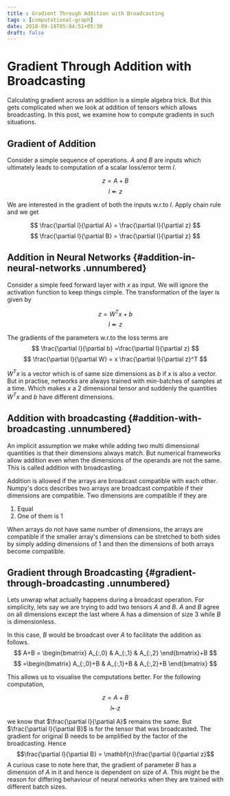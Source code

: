 ```yaml
---
title : Gradient Through Addition with Broadcasting
tags : [computational-graph]
date: 2018-09-18T05:04:51+05:30
draft: false
---
```

# Gradient Through Addition with Broadcasting


Calculating gradient across an addition  is a simple
algebra trick. But this gets complicated when we look at addition of tensors which allows
broadcasting. In this post, we examine how to compute gradients in such situations.

## Gradient of Addition

Consider a simple sequence of operations. $A$ and $B$ are inputs which
ultimately leads to computation of a scalar loss/error term $l$.

$$ z  = A+B $$
$$ l   \twoheadleftarrow z $$
 
 We are interested in the gradient of both the inputs
w.r.to $l$. Apply chain rule and we get

$$ \frac{\partial l}{\partial A}  = \frac{\partial l}{\partial z} $$
$$ \frac{\partial l}{\partial B}  = \frac{\partial l}{\partial z} $$


## Addition in Neural Networks {#addition-in-neural-networks .unnumbered}

Consider a simple feed forward layer with $x$ as input. We will ignore the activation function to keep things cimple. The transformation of the layer is given by 

$$ z  = W^Tx+b $$
$$ l  \twoheadleftarrow z  $$

The gradients of the parameters w.r.to the loss terms are
$$ \frac{\partial l}{\partial b}  =\frac{\partial l}{\partial z} $$
$$ \frac{\partial l}{\partial W}  = x \frac{\partial l}{\partial z}^T $$

$W^Tx$ is a vector which is of same size dimensions as $b$ if $x$ is
also a vector. But in practise, networks are always trained with
min-batches of samples at a time. Which makes $x$ a 2 dimensional tensor
and suddenly the quantities $W^Tx$ and $b$ have different dimensions.

## Addition with broadcasting {#addition-with-broadcasting .unnumbered}

An implicit assumption we make while adding two multi dimensional
quantities is that their dimensions always match. But numerical
frameworks allow addition even when the dimensions of the operands are
not the same. This is called addition with broadcasting.

Addition is allowed if the arrays are broadcast compatible with each
other. Numpy's docs describes two arrays are broadcast compatible if
their dimensions are compatible. Two dimensions are compatible if they
are

1.  Equal
2.  One of them is 1

When arrays do not have same number of dimensions, the arrays are
compatible if the smaller array's dimensions can be stretched to both
sides by simply adding dimensions of 1 and then the dimensions of both
arrays become compatible.

## Gradient through Broadcasting {#gradient-through-broadcasting .unnumbered}

Lets unwrap what actually happens during a broadcast operation. For
simplicity, lets say we are trying to add two tensors $A$ and $B$. $A$
and $B$ agree on all dimensions except the last where A has a dimension
of size $3$ while $B$ is dimensionless.

In this case, $B$ would be broadcast over $A$ to facilitate the addition
as follows.
$$ A+B = \begin{bmatrix} A_{:,0} & A_{:,1} &  A_{:,2} \end{bmatrix}+B  $$
$$ =\begin{bmatrix} A_{:,0}+B & A_{:,1}+B &  A_{:,2}+B \end{bmatrix} $$

This allows us to visualise the computations better. For the following
computation,

$$  z = A+B $$
$$  l \dashleftarrow z $$
 
 we know that $\frac{\partial l}{\partial A}$ remains
the same. But $\frac{\partial l}{\partial B}$ is for the tensor that was broadcasted. The gradient for original B needs to be
amplified by the factor of the broadcasting. Hence $$\frac{\partial l}{\partial B} = \mathbf{n}\frac{\partial l}{\partial z}$$ A curious case to note here that, the gradient of parameter $B$ has a dimension of $A$ in it and hence is dependent on size of $A$. This might be the reason for differing behaviour of neural networks when they are trained with different batch sizes.


    
